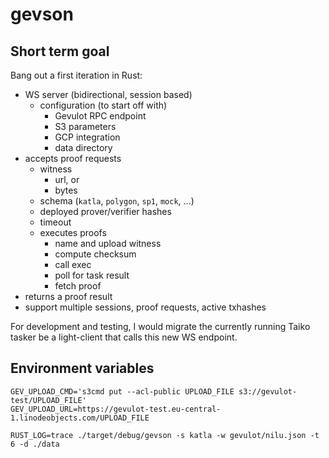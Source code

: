 # gevson

## Short term goal

Bang out a first iteration in Rust:

- WS server (bidirectional, session based)
  - configuration (to start off with)
    - Gevulot RPC endpoint
    - S3 parameters
    - GCP integration
    - data directory
- accepts proof requests
  - witness
    - url, or
    - bytes
  - schema (`katla`, `polygon`, `sp1`, `mock`, ...)
  - deployed prover/verifier hashes
  - timeout
  - executes proofs
    - name and upload witness
    - compute checksum
    - call exec
    - poll for task result
    - fetch proof
- returns a proof result
- support multiple sessions, proof requests, active txhashes

For development and testing, I would migrate the currently running Taiko tasker be a light-client that calls this new WS endpoint.

## Environment variables

```
GEV_UPLOAD_CMD='s3cmd put --acl-public UPLOAD_FILE s3://gevulot-test/UPLOAD_FILE'
GEV_UPLOAD_URL=https://gevulot-test.eu-central-1.linodeobjects.com/UPLOAD_FILE

RUST_LOG=trace ./target/debug/gevson -s katla -w gevulot/nilu.json -t 6 -d ./data